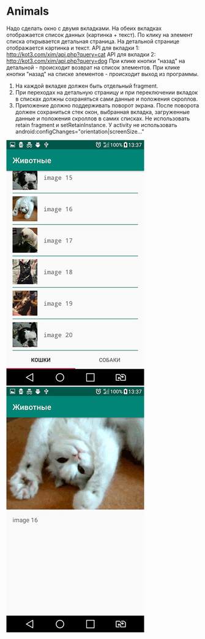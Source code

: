# Animals

Надо сделать окно с двумя вкладками.
На обеих вкладках отображается список данных (картинка + текст).
По клику на элемент списка открывается детальная страница.
На детальной странице отображается картинка и текст.
API для вкладки 1:
http://kot3.com/xim/api.php?query=cat
API для вкладки 2:
http://kot3.com/xim/api.php?query=dog
При клике кнопки &quot;назад&quot; на детальной - происходит возврат на список элементов.
При клике кнопки &quot;назад&quot; на списке элементов - происходит выход из программы.

1. На каждой вкладке должен быть отдельный fragment.
2. При переходах на детальную страницу и при переключении вкладок в списках должны сохраняться сами данные и
положения скроллов.
3. Приложение должно поддерживать поворот экрана.
После поворота должен сохраниться стек окон, выбранная вкладка, загруженные данные и положения скроллов в самих
списках.
Не использовать retain fragment и setRetainInstance.
У activity не использовать android:configChanges=&quot;orientation|screenSize...&quot;

![Image description](https://github.com/SuleymanovTat/Animals/blob/master/image/main_screen.jpg)
![Image description](https://github.com/SuleymanovTat/Animals/blob/master/image/details_screen.jpg)

